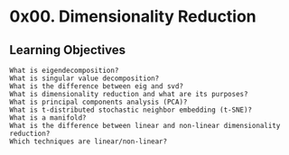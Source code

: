 # 0x00. Dimensionality Reduction

## Learning Objectives

    What is eigendecomposition?
    What is singular value decomposition?
    What is the difference between eig and svd?
    What is dimensionality reduction and what are its purposes?
    What is principal components analysis (PCA)?
    What is t-distributed stochastic neighbor embedding (t-SNE)?
    What is a manifold?
    What is the difference between linear and non-linear dimensionality reduction?
    Which techniques are linear/non-linear?
